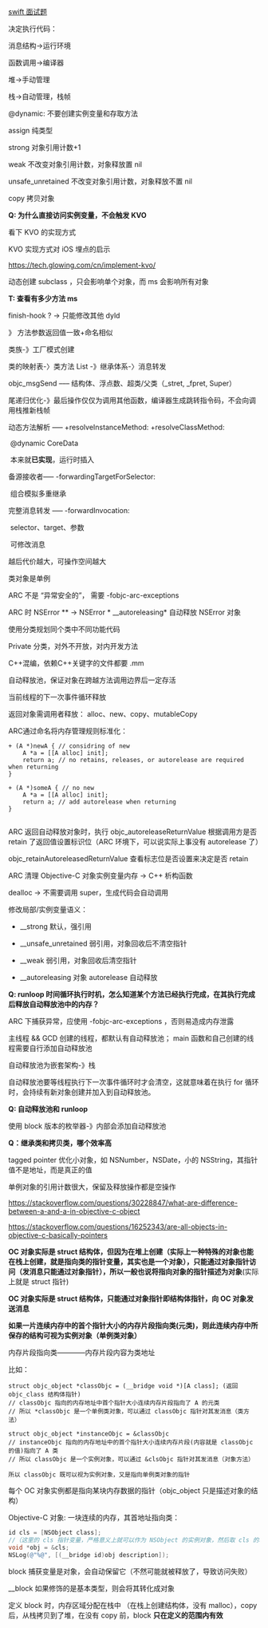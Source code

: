 [swift 面试题](https://www.jianshu.com/p/bdaa49f9d1a4)



决定执行代码：

消息结构->运行环境

函数调用->编译器



堆->手动管理

栈->自动管理，栈帧



@dynamic: 不要创建实例变量和存取方法



assign 纯类型

strong 对象引用计数+1

weak 不改变对象引用计数，对象释放置 nil

unsafe_unretained 不改变对象引用计数，对象释放不置 nil

copy 拷贝对象



**Q: 为什么直接访问实例变量，不会触发 KVO** 

看下 KVO 的实现方式

KVO 实现方式对 iOS 埋点的启示

https://tech.glowing.com/cn/implement-kvo/

动态创建 subclass ，只会影响单个对象，而 ms 会影响所有对象



**T: 查看有多少方法 ms**

finish-hook ? -> 只能修改其他 dyld

》 方法参数返回值一致+命名相似



类族-》工厂模式创建



类的映射表-〉类方法 List -》继承体系-〉消息转发



objc_msgSend ––– 结构体、浮点数、超类/父类（_stret, _fpret, Super）



尾递归优化-》最后操作仅仅为调用其他函数，编译器生成跳转指令码，不会向调用栈推新栈帧



动态方法解析 ––– +resolveInstanceMethod: +resolveClassMethod:

​	@dynamic  CoreData

​	本来就**已实现**，运行时插入



备源接收者––– -forwardingTargetForSelector:

​	组合模拟多重继承



完整消息转发 ––– -forwardInvocation:

​	selector、target、参数

​	可修改消息



越后代价越大，可操作空间越大



类对象是单例

ARC 不是 “异常安全的”， 需要 -fobjc-arc-exceptions

ARC 时 NSError ** -> NSError * __autoreleasing* 自动释放 NSError 对象



使用分类规划同个类中不同功能代码

Private 分类，对外不开放，对内开发方法



C++混编，依赖C++关键字的文件都要 .mm



自动释放池，保证对象在跨越方法调用边界后一定存活

当前线程的下一次事件循环释放



返回对象需调用者释放： alloc、new、copy、mutableCopy

ARC通过命名将内存管理规则标准化：

```
+ (A *)newA { // considring of new
    A *a = [[A alloc] init];
    return a; // no retains, releases, or autorelease are required when returning
}

+ (A *)someA { // no new
    A *a = [[A alloc] init];
    return a; // add autorelease when returning
}


```



ARC 返回自动释放对象时，执行 objc_autoreleaseReturnValue 根据调用方是否 retain 了返回值设置标识位（ARC 环境下，可以说实际上事没有 autorelease 了）

objc_retainAutoreleasedReturnValue 查看标志位是否设置来决定是否 retain



ARC 清理 Objective-C  对象实例变量内存 -> C++ 析构函数

dealloc -> 不需要调用 super，生成代码会自动调用



修改局部/实例变量语义：

- __strong 默认，强引用

- __unsafe_unretained 弱引用，对象回收后不清空指针

- __weak 弱引用，对象回收后清空指针

- __autoreleasing 对象 autorelease 自动释放

  

**Q: runloop 时间循环执行时机，怎么知道某个方法已经执行完成，在其执行完成后释放自动释放池中的内存？**



ARC 下捕获异常，应使用 -fobjc-arc-exceptions ，否则易造成内存泄露



主线程 && GCD 创建的线程，都默认有自动释放池； main 函数和自己创建的线程需要自行添加自动释放池

自动释放池为嵌套架构-》栈



自动释放池要等线程执行下一次事件循环时才会清空，这就意味着在执行 for 循环时，会持续有新对象创建并加入到自动释放池。



**Q: 自动释放池和 runloop**



使用 block 版本的枚举器-》内部会添加自动释放池



**Q：继承类和拷贝类，哪个效率高**



tagged pointer 优化小对象，如 NSNumber，NSDate，小的 NSString，其指针值不是地址，而是真正的值

单例对象的引用计数很大，保留及释放操作都是空操作



https://stackoverflow.com/questions/30228847/what-are-difference-between-a-and-a-in-objective-c-object

https://stackoverflow.com/questions/16252343/are-all-objects-in-objective-c-basically-pointers

**OC 对象实际是 struct 结构体，但因为在堆上创建（实际上一种特殊的对象也能在栈上创建，就是指向类的指针变量，其实也是一个对象），只能通过对象指针访问（发消息只能通过对象指针），所以一般也说将指向对象的指针描述为对象**(实际上就是 struct 指针)

**OC 对象实际是 struct 结构体，只能通过对象指针即结构体指针，向 OC 对象发送消息**

**如果一片连续内存中的首个指针大小的内存片段指向类(元类)，则此连续内存中所保存的结构可视为实例对象（单例类对象）**

内存片段指向类————内存片段内容为类地址

比如：

```
struct objc_object *classObjc = (__bridge void *)[A class]; (返回 objc_class 结构体指针)
// classObjc 指向的内存地址中首个指针大小连续内存片段指向了 A 的元类
// 所以 *classObjc 是一个单例类对象，可以通过 classObjc 指针对其发消息（类方法）

struct objc_object *instanceObjc = &classObjc
// instanceObjc 指向的内存地址中的首个指针大小连续内存片段(内容就是 classObjc 的值)指向了 A 类
// 所以 classObjc 是一个实例对象，可以通过 &clsObjc 指针对其发消息（对象方法）

所以 classObjc 既可以视为实例对象，又是指向单例类对象的指针
```





每个 OC 对象实例都是指向某块内存数据的指针（objc_object 只是描述对象的结构）

Objective-C 对象: 一块连续的内存，其首地址指向类：

```objective-c
id cls = [NSObject class];
//（这里的 cls 指针变量，严格意义上就可以作为 NSObject 的实例对象，然后取 cls 的地址访问实例对象）
void *obj = &cls;   
NSLog(@"%@", [(__bridge id)obj description]);
```



block 捕获变量是对象，会自动保留它（不然可能就被释放了，导致访问失败）

__block 如果修饰的是基本类型，则会将其转化成对象



定义 block 时，内存区域分配在栈中 （在栈上创建结构体，没有 malloc），copy 后，从栈拷贝到了堆，在没有 copy 前，block **只在定义的范围内有效**




